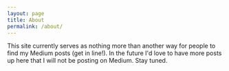 ```yaml
---
layout: page
title: About
permalink: /about/
---
```


This site currently serves as nothing more than another way for people to find my Medium posts (get in line!). In the future I'd love to have more posts up here that I will not be posting on Medium. Stay tuned.